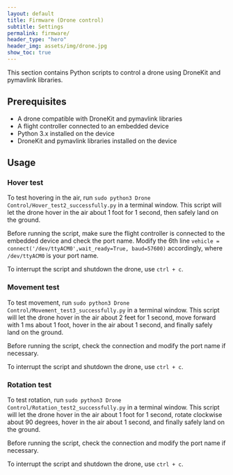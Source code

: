 ```yaml
---
layout: default
title: Firmware (Drone control)
subtitle: Settings
permalink: firmware/
header_type: "hero"
header_img: assets/img/drone.jpg
show_toc: true
---
```


This section contains Python scripts to control a drone using DroneKit and pymavlink libraries.

## Prerequisites

- A drone compatible with DroneKit and pymavlink libraries
- A flight controller connected to an embedded device
- Python 3.x installed on the device
- DroneKit and pymavlink libraries installed on the device

## Usage

### Hover test

To test hovering in the air, run ```sudo python3 Drone Control/Hover_test2_successfully.py``` in a terminal window. This script will let the drone hover in the air about 1 foot for 1 second, then safely land on the ground.

Before running the script, make sure the flight controller is connected to the embedded device and check the port name. Modify the 6th line ```vehicle = connect('/dev/ttyACM0',wait_ready=True, baud=57600)``` accordingly, where ```/dev/ttyACM0``` is your port name.

To interrupt the script and shutdown the drone, use ```ctrl + c```.

### Movement test

To test movement, run ```sudo python3 Drone Control/Movement_test3_successfully.py``` in a terminal window. This script will let the drone hover in the air about 2 feet for 1 second, move forward with 1 ms about 1 foot, hover in the air about 1 second, and finally safely land on the ground.

Before running the script, check the connection and modify the port name if necessary.

To interrupt the script and shutdown the drone, use ```ctrl + c```.

### Rotation test

To test rotation, run ```sudo python3 Drone Control/Rotation_test2_successfully.py``` in a terminal window. This script will let the drone hover in the air about 1 foot for 1 second, rotate clockwise about 90 degrees, hover in the air about 1 second, and finally safely land on the ground.

Before running the script, check the connection and modify the port name if necessary.

To interrupt the script and shutdown the drone, use ```ctrl + c```.